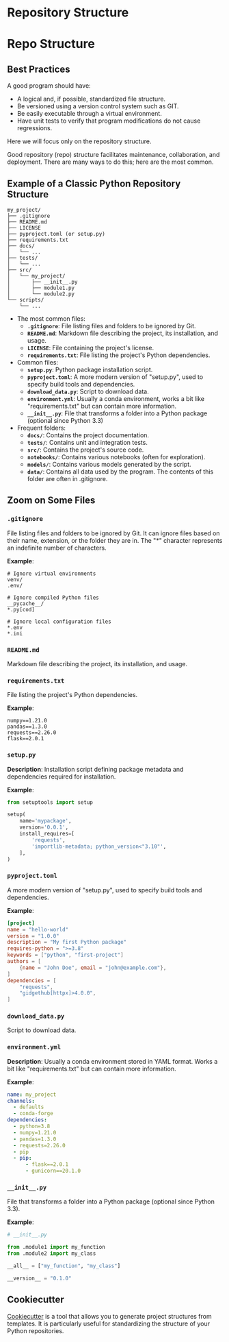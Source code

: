 # Repository Structure

# Repo Structure

## Best Practices

A good program should have:

- A logical and, if possible, standardized file structure.
- Be versioned using a version control system such as GIT.
- Be easily executable through a virtual environment.
- Have unit tests to verify that program modifications do not cause regressions.

Here we will focus only on the repository structure.

Good repository (repo) structure facilitates maintenance, collaboration, and deployment. There are many ways to do this; here are the most common.

## Example of a Classic Python Repository Structure

```
my_project/
├── .gitignore
├── README.md
├── LICENSE
├── pyproject.toml (or setup.py)
├── requirements.txt
├── docs/
│   └── ...
├── tests/
│   └── ...
├── src/
│   └── my_project/
│       ├── __init__.py
│       ├── module1.py
│       └── module2.py
└── scripts/
    └── ...
```

- The most common files:
  - **`.gitignore`**: File listing files and folders to be ignored by Git.
  - **`README.md`**: Markdown file describing the project, its installation, and usage.
  - **`LICENSE`**: File containing the project's license.
  - **`requirements.txt`**: File listing the project's Python dependencies.
- Common files:
  - **`setup.py`**: Python package installation script.
  - **`pyproject.toml`**: A more modern version of "setup.py", used to specify build tools and dependencies.
  - **`download_data.py`**: Script to download data.
  - **`environment.yml`**: Usually a conda environment, works a bit like "requirements.txt" but can contain more information.
  - **`__init__.py`**: File that transforms a folder into a Python package (optional since Python 3.3)
- Frequent folders:
  - **`docs/`**: Contains the project documentation.
  - **`tests/`**: Contains unit and integration tests.
  - **`src/`**: Contains the project's source code.
  - **`notebooks/`**: Contains various notebooks (often for exploration).
  - **`models/`**: Contains various models generated by the script.
  - **`data/`**: Contains all data used by the program. The contents of this folder are often in .gitignore.

## Zoom on Some Files

### `.gitignore`

File listing files and folders to be ignored by Git. It can ignore files based on their name, extension, or the folder they are in. The "*" character represents an indefinite number of characters.

**Example**:
```
# Ignore virtual environments
venv/
.env/

# Ignore compiled Python files
__pycache__/
*.py[cod]

# Ignore local configuration files
*.env
*.ini
```

### `README.md`

Markdown file describing the project, its installation, and usage.

### `requirements.txt`

File listing the project's Python dependencies.

**Example**:
```
numpy==1.21.0
pandas==1.3.0
requests==2.26.0
flask==2.0.1
```

### `setup.py`

**Description**: Installation script defining package metadata and dependencies required for installation.

**Example**:
```python
from setuptools import setup

setup(
    name='mypackage',
    version='0.0.1',
    install_requires=[
        'requests',
        'importlib-metadata; python_version<"3.10"',
    ],
)
```

### `pyproject.toml`

A more modern version of "setup.py", used to specify build tools and dependencies.

**Example**:
```toml
[project]
name = "hello-world"
version = "1.0.0"
description = "My first Python package"
requires-python = ">=3.8"
keywords = ["python", "first-project"]
authors = [
    {name = "John Doe", email = "john@example.com"},
]
dependencies = [
    "requests",
    "gidgethub[httpx]>4.0.0",
]
```

### `download_data.py`

Script to download data.

### `environment.yml`

**Description**: Usually a conda environment stored in YAML format. Works a bit like "requirements.txt" but can contain more information.

**Example**:
```yaml
name: my_project
channels:
  - defaults
  - conda-forge
dependencies:
  - python=3.8
  - numpy=1.21.0
  - pandas=1.3.0
  - requests=2.26.0
  - pip
  - pip:
      - flask==2.0.1
      - gunicorn==20.1.0
```

### `__init__.py`

File that transforms a folder into a Python package (optional since Python 3.3).

**Example**:
```python
# __init__.py

from .module1 import my_function
from .module2 import my_class

__all__ = ["my_function", "my_class"]

__version__ = "0.1.0"
```

## Cookiecutter

[Cookiecutter](https://github.com/cookiecutter/cookiecutter) is a tool that allows you to generate project structures from templates. It is particularly useful for standardizing the structure of your Python repositories.
